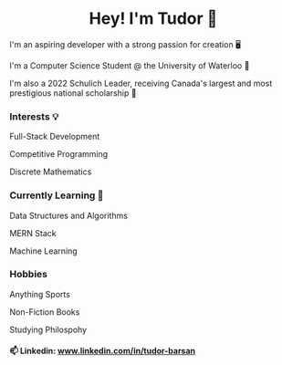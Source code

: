 

<h1 align="center">Hey! I'm Tudor 👋</h1>
I'm an aspiring developer with a strong passion for creation 🖥️

I'm a Computer Science Student @ the University of Waterloo 🦆

I'm also a 2022 Schulich Leader, receiving Canada's largest and most prestigious national scholarship 🦁  

### Interests 💡
Full-Stack Development

Competitive Programming

Discrete Mathematics

### Currently Learning 🧠
Data Structures and Algorithms

MERN Stack

Machine Learning

### Hobbies 
Anything Sports

Non-Fiction Books

Studying Philospohy


#### 📫 Linkedin: www.linkedin.com/in/tudor-barsan 
